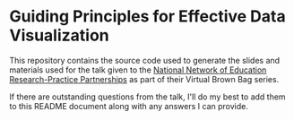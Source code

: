 # Guiding Principles for Effective Data Visualization
This repository contains the source code used to generate the slides 
and materials used for the talk given to the [National Network of Education Research-Practice Partnerships](http://nnerpp.rice.edu/) 
as part of their Virtual Brown Bag series.  

If there are outstanding questions from the talk, I'll do my best to add
them to this README document along with any answers I can provide.



